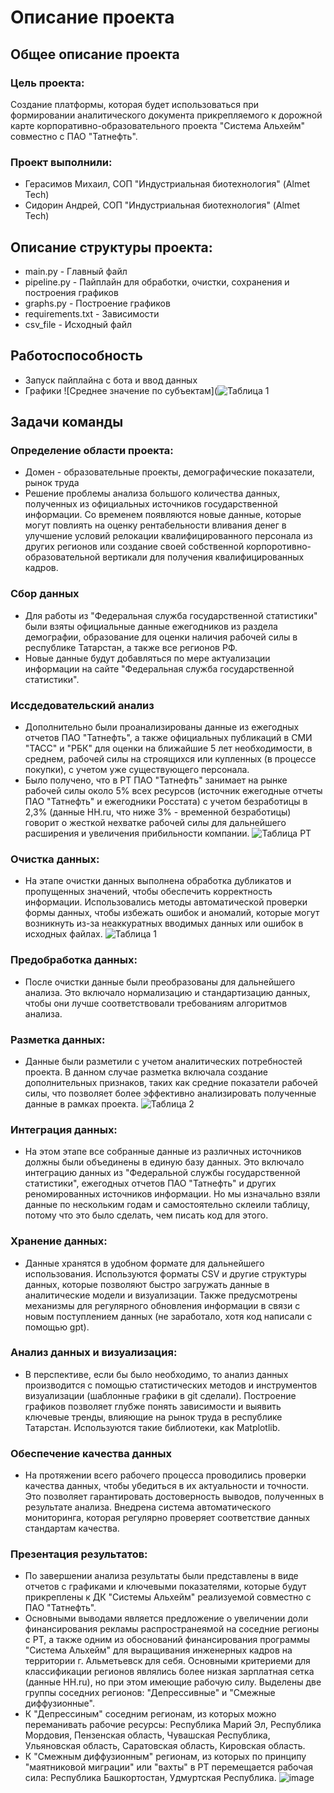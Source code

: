 # Описание проекта
## Общее описание проекта
### Цель проекта:
Создание платформы, которая будет использоваться при формировании аналитического документа прикрепляемого к дорожной карте корпоративно-образовательного проекта "Система Альхейм" совместно с ПАО "Татнефть".
### Проект выполнили:
- Герасимов Михаил, СОП "Индустриальная биотехнология" (Almet Tech)
- Сидорин Андрей, СОП "Индустриальная биотехнология" (Almet Tech)
## Описание структуры проекта:
- main.py - Главный файл
- pipeline.py - Пайплайн для обработки, очистки, сохранения и построения графиков
- graphs.py - Построение графиков
- requirements.txt - Зависимости
- csv_file - Исходный файл
## Работоспособность
- Запуск пайплайна с бота и ввод данных
- Графики
![Среднее значение по субъектам](![Таблица 1](https://github.com/user-attachments/assets/5c61e541-dc7d-4034-9239-d0a531fd4c6a)
## Задачи команды
### Определение области проекта:
- Домен - образовательные проекты, демографические показатели, рынок труда
- Решение проблемы анализа большого количества данных, полученных из официальных источников государственной информации. Со временем появляются новые данные, которые могут повлиять на оценку рентабельности вливания денег в улучшение условий релокации квалифицированного персонала из других регионов или создание своей собственной корпоротивно-образовательной вертикали для получения квалифицированных кадров. 
### Сбор данных
- Для работы из "Федеральная служба государственной статистики" были взяты официальные данные ежегодников из раздела демографии, образование для оценки наличия рабочей силы в республике Татарстан, а также все регионов РФ.
- Новые данные будут добавляться по мере актуализации информации на сайте "Федеральная служба государственной статистики".
### Иссдедовательский анализ
- Дополнительно были проанализированы данные из ежегодных отчетов ПАО "Татнефть", а также официальных публикаций в СМИ "ТАСС" и "РБК" для оценки на ближайшие 5 лет необходимости, в среднем, рабочей силы на строящихся или купленных (в процессе покупки), с учетом уже существующего персонала.
- Было получено, что в РТ ПАО "Татнефть" занимает на рынке рабочей силы около 5% всех ресурсов (источник ежегодные отчеты ПАО "Татнефть" и ежегодники Росстата) с учетом безработицы в 2,3% (данные HH.ru, что ниже 3% - временной безработицы) говорит о жесткой нехватке рабочей силы для дальнейшего расширения и увеличения прибильности компании.
![Таблица РТ](https://github.com/user-attachments/assets/81aa8aa4-0d50-4c53-bf4e-904acb85dd81)

### Очистка данных:
- На этапе очистки данных выполнена обработка дубликатов и пропущенных значений, чтобы обеспечить корректность информации. Использовались методы автоматической проверки формы данных, чтобы избежать ошибок и аномалий, которые могут возникнуть из-за неаккуратных вводимых данных или ошибок в исходных файлах.
![Таблица 1](https://github.com/user-attachments/assets/98045229-e9db-4ac2-a21b-a53fef4f554e)

### Предобработка данных:
- После очистки данные были преобразованы для дальнейшего анализа. Это включало нормализацию и стандартизацию данных, чтобы они лучше соответствовали требованиям алгоритмов анализа.
### Разметка данных:
- Данные были разметили с учетом аналитических потребностей проекта. В данном случае разметка включала создание дополнительных признаков, таких как средние показатели рабочей силы, что позволяет более эффективно анализировать полученные данные в рамках проекта.
![Таблица 2](https://github.com/user-attachments/assets/423e8ad5-0295-41b9-8456-09c154e394d0)


### Интеграция данных:
- На этом этапе все собранные данные из различных источников должны были объединены в единую базу данных. Это включало интеграцию данных из "Федеральной службы государственной статистики", ежегодных отчетов ПАО "Татнефть" и других реномированных источников информации. Но мы изначально взяли данные по нескольким годам и самостоятельно склеили таблицу, потому что это было сделать, чем писать код для этого.
### Хранение данных:
- Данные хранятся в удобном формате для дальнейшего использования. Используются форматы CSV и другие структуры данных, которые позволяют быстро загружать данные в аналитические модели и визуализации. Также предусмотрены механизмы для регулярного обновления информации в связи с новым поступлением данных (не заработало, хотя код написали с помощью gpt).
### Анализ данных и визуализация:
- В перспективе, если бы было необходимо, то анализ данных производится с помощью статистических методов и инструментов визуализации (шаблонные графики в git сделали). Построение графиков позволяет глубже понять зависимости и выявить ключевые тренды, влияющие на рынок труда в республике Татарстан. Используются такие библиотеки, как Matplotlib.
### Обеспечение качества данных
- На протяжении всего рабочего процесса проводились проверки качества данных, чтобы убедиться в их актуальности и точности. Это позволяет гарантировать достоверность выводов, полученных в результате анализа. Внедрена система автоматического мониторинга, которая регулярно проверяет соответствие данных стандартам качества.
### Презентация результатов:
- По завершении анализа результаты были представлены в виде отчетов с графиками и ключевыми показателями, которые будут прикреплены к ДК "Системы Альхейм" реализуемой совместно с ПАО "Татнефть".
- Основными выводами является предложение о увеличении доли финансирования рекламы распространеямой на соседние регионы с РТ, а также одним из обоснований финансирования программы "Система Альхейм" для выращивания инженерных кадров на территории г. Альметьевск для себя. Основными критериеми для классификации регионов являлись более низкая зарплатная сетка (данные HH.ru), но при этом имеющие рабочую силу. Выделены две группы соседних регионов: "Депрессивные" и "Смежные диффузионные".
- К "Депрессиным" соседним регионам, из которых можно переманивать рабочие ресурсы: Республика Марий Эл, Республика Мордовия, Пензенская область, Чувашская Республика, Ульяновская область, Саратовская область, Кировская область.
- К "Смежным диффузионным" регионам, из которых по принципу "маятниковой миграции" или "вахты" в РТ перемещается рабочая сила: Республика Башкортостан, Удмуртская Республика.
![image](https://github.com/user-attachments/assets/9197a992-2aab-4d2b-8bae-655422912ef6)

